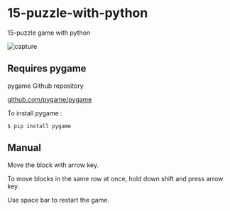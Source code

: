# 15-puzzle-with-python
15-puzzle game with python

![capture](https://user-images.githubusercontent.com/81851585/115057571-3233f300-9f1f-11eb-99cf-bd77fc4ce3a6.png)


## Requires pygame

pygame Github repository  

[github.com/pygame/pygame](https://github.com/pygame/pygame)


To install pygame : 
```
$ pip install pygame
```


## Manual

Move the block with arrow key.

To move blocks in the same row at once, hold down shift and press arrow key.

Use space bar to restart the game.
